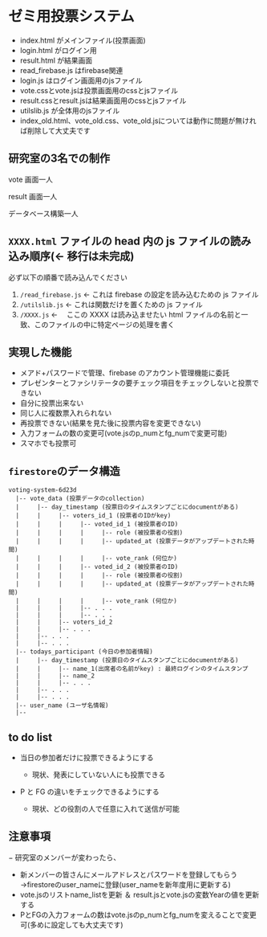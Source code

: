 # ゼミ用投票システム

- index.html がメインファイル(投票画面)
- login.html がログイン用
- result.html が結果画面
- read_firebase.js はfirebase関連
- login.js はログイン画面用のjsファイル
- vote.cssとvote.jsは投票画面用のcssとjsファイル
- result.cssとresult.jsは結果画面用のcssとjsファイル
- utilslib.js が全体用のjsファイル
- index_old.html、vote_old.css、vote_old.jsについては動作に問題が無ければ削除して大丈夫です

## 研究室の3名での制作

vote 画面一人

result 画面一人

データベース構築一人

## `XXXX.html` ファイルの head 内の js ファイルの読み込み順序(← 移行は未完成)

必ず以下の順番で読み込んでください

1. `/read_firebase.js` ← これは firebase の設定を読み込むための js ファイル
1. `/utilslib.js` ← これは関数だけを置くための js ファイル
1. `/XXXX.js` ← 　ここの XXXX は読み込ませたい html ファイルの名前と一致、このファイルの中に特定ページの処理を書く

## 実現した機能

- メアド+パスワードで管理、firebase のアカウント管理機能に委託
- プレゼンターとファシリテータの要チェック項目をチェックしないと投票できない
- 自分に投票出来ない
- 同じ人に複数票入れられない
- 再投票できない(結果を見た後に投票内容を変更できない)
- 入力フォームの数の変更可(vote.jsのp_numとfg_numで変更可能)
- スマホでも投票可

## `firestore`のデータ構造

```
voting-system-6d23d
  |-- vote_data (投票データのcollection)
  |     |-- day_timestamp (投票日のタイムスタンプごとにdocumentがある)
  |     |     |-- voters_id_1 (投票者のIDがkey)
  |     |     |     |-- voted_id_1 (被投票者のID)
  |     |     |     |     |-- role (被投票者の役割)
  |     |     |     |     |-- updated_at (投票データがアップデートされた時間)
  |     |     |     |     |-- vote_rank (何位か)
  |     |     |     |-- voted_id_2 (被投票者のID)
  |     |     |     |     |-- role (被投票者の役割)
  |     |     |     |     |-- updated_at (投票データがアップデートされた時間)
  |     |     |     |     |-- vote_rank (何位か)
  |     |     |     |-- . . .
  |     |     |     |-- . . .
  |     |     |-- voters_id_2
  |     |     |-- . . .
  |     |-- . . .
  |     |-- . . .
  |-- todays_participant (今日の参加者情報)
  |     |-- day_timestamp (投票日のタイムスタンプごとにdocumentがある)
  |     |     |-- name_1(出席者の名前がkey) : 最終ログインのタイムスタンプ
  |     |     |-- name_2
  |     |     |-- . . .
  |     |-- . . .
  |     |-- . . .
  |-- user_name (ユーザ名情報)
  |--

```

## to do list

- 当日の参加者だけに投票できるようにする
  - 現状、発表にしていない人にも投票できる
- P と FG の違いをチェックできるようにする

  - 現状、どの役割の人で任意に入れて送信が可能

## 注意事項

− 研究室のメンバーが変わったら、<br>
- 新メンバーの皆さんにメールアドレスとパスワードを登録してもらう→firestoreのuser_nameに登録(user_nameを新年度用に更新する)<br>
- vote.jsのリストname_listを更新 ＆ result.jsとvote.jsの変数Yearの値を更新する
- PとFGの入力フォームの数はvote.jsのp_numとfg_numを変えることで変更可(多めに設定しても大丈夫です)
